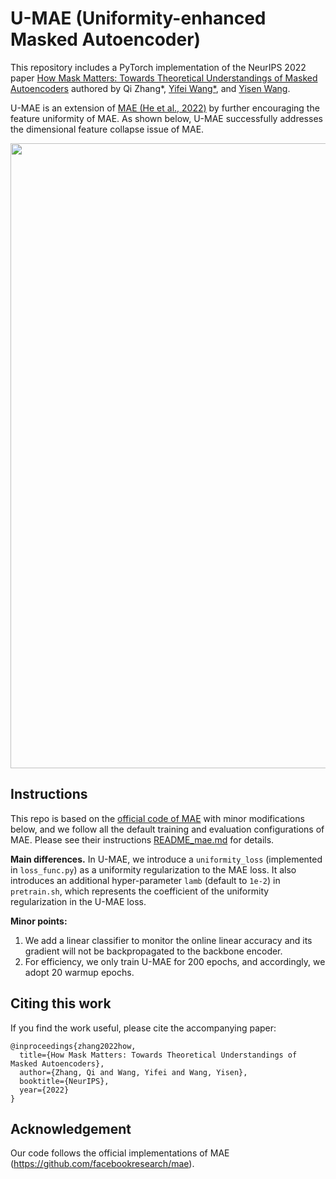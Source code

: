 # U-MAE (Uniformity-enhanced Masked Autoencoder)

This repository includes a PyTorch implementation of the NeurIPS 2022 paper [How Mask Matters: Towards Theoretical Understandings of Masked Autoencoders](https://arxiv.org/pdf/2210.08344.pdf) authored by Qi Zhang*, [Yifei Wang*](https://yifeiwang77.github.io/), and [Yisen Wang](https://yisenwang.github.io/).

U-MAE is an extension of [MAE (He et al., 2022)](https://arxiv.org/pdf/2111.06377.pdf) by further encouraging the feature uniformity of MAE. As shown below, U-MAE successfully addresses the dimensional feature collapse issue of MAE.

<p align="center">
  <img src="https://user-images.githubusercontent.com/16850758/195980285-48985231-fc68-40a1-b2d3-81462c5f868a.png" width="1000">
</p>


## Instructions
This repo is based on the [official code of MAE](https://github.com/facebookresearch/mae) with minor modifications below, and we follow all the default training and evaluation configurations of MAE. Please see their instructions [README_mae.md](README_mae.md) for details.

**Main differences.** In U-MAE, we introduce a ``uniformity_loss``  (implemented in ``loss_func.py``) as a uniformity regularization to the MAE loss. It also introduces an additional hyper-parameter ``lamb`` (default to ``1e-2``) in ``pretrain.sh``, which represents the coefficient of the uniformity regularization in the U-MAE loss. 

**Minor points:**
1. We add a linear classifier to monitor the online linear accuracy and its gradient will not be backpropagated to the backbone encoder.
2. For efficiency, we only train U-MAE for 200 epochs, and accordingly, we adopt 20 warmup epochs.

## Citing this work
If you find the work useful, please cite the accompanying paper:
```
@inproceedings{zhang2022how,
  title={How Mask Matters: Towards Theoretical Understandings of Masked Autoencoders},
  author={Zhang, Qi and Wang, Yifei and Wang, Yisen},
  booktitle={NeurIPS},
  year={2022}
}
```

## Acknowledgement

Our code follows the official implementations of MAE (https://github.com/facebookresearch/mae).
